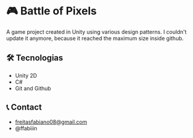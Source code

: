 # 🎮 Battle of Pixels

A game project created in Unity using various design patterns.
I couldn't update it anymore, because it reached the maximum size inside github.

## 🛠️ Tecnologias
- Unity 2D
- C#
- Git and Github

## 📞 Contact
- freitasfabiano08@gmail.com
- @ffabiiin
